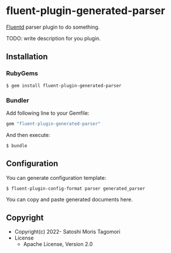 # fluent-plugin-generated-parser

[Fluentd](https://fluentd.org/) parser plugin to do something.

TODO: write description for you plugin.

## Installation

### RubyGems

```
$ gem install fluent-plugin-generated-parser
```

### Bundler

Add following line to your Gemfile:

```ruby
gem "fluent-plugin-generated-parser"
```

And then execute:

```
$ bundle
```

## Configuration

You can generate configuration template:

```
$ fluent-plugin-config-format parser generated_parser
```

You can copy and paste generated documents here.

## Copyright

* Copyright(c) 2022- Satoshi Moris Tagomori
* License
  * Apache License, Version 2.0
